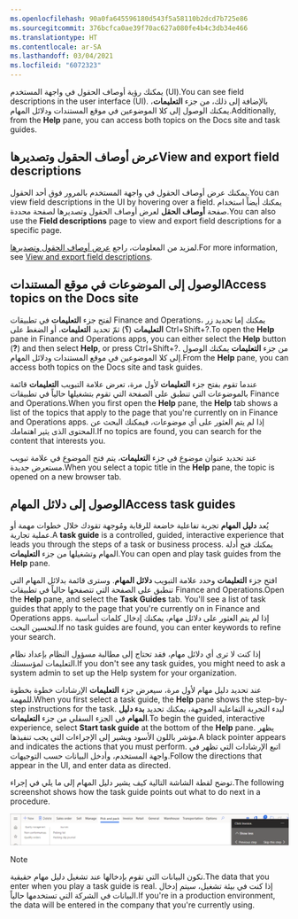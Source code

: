 ```yaml
---
ms.openlocfilehash: 90a0fa645596180d543f5a58110b2dcd7b725e86
ms.sourcegitcommit: 376bcfca0ae39f70ac627a080fe4b4c3db34e466
ms.translationtype: HT
ms.contentlocale: ar-SA
ms.lasthandoff: 03/04/2021
ms.locfileid: "6072323"
---
```

<span data-ttu-id="6cf7b-101">يمكنك رؤية أوصاف الحقول في واجهة المستخدم (UI).</span><span class="sxs-lookup"><span data-stu-id="6cf7b-101">You can see field descriptions in the user interface (UI).</span></span> <span data-ttu-id="6cf7b-102">بالإضافة إلى ذلك، من جزء **التعليمات**، يمكنك الوصول إلى كلا الموضوعين في موقع المستندات ودلائل المهام.</span><span class="sxs-lookup"><span data-stu-id="6cf7b-102">Additionally, from the **Help** pane, you can access both topics on the Docs site and task guides.</span></span>

## <a name="view-and-export-field-descriptions"></a><span data-ttu-id="6cf7b-103">عرض أوصاف الحقول وتصديرها</span><span class="sxs-lookup"><span data-stu-id="6cf7b-103">View and export field descriptions</span></span>

<span data-ttu-id="6cf7b-104">يمكنك عرض أوصاف الحقول في واجهة المستخدم بالمرور فوق أحد الحقول.</span><span class="sxs-lookup"><span data-stu-id="6cf7b-104">You can view field descriptions in the UI by hovering over a field.</span></span> <span data-ttu-id="6cf7b-105">يمكنك أيضاً استخدام صفحة **أوصاف الحقل** لعرض أوصاف الحقول وتصديرها لصفحة محددة.</span><span class="sxs-lookup"><span data-stu-id="6cf7b-105">You can also use the **Field descriptions** page to view and export field descriptions for a specific page.</span></span>

<span data-ttu-id="6cf7b-106">لمزيد من المعلومات، راجع [عرض أوصاف الحقول وتصديرها](https://docs.microsoft.com/dynamics365/fin-ops-core/fin-ops/get-started/view-export-field-descriptions/?azure-portal=true).</span><span class="sxs-lookup"><span data-stu-id="6cf7b-106">For more information, see [View and export field descriptions](https://docs.microsoft.com/dynamics365/fin-ops-core/fin-ops/get-started/view-export-field-descriptions/?azure-portal=true).</span></span>

## <a name="access-topics-on-the-docs-site"></a><span data-ttu-id="6cf7b-107">الوصول إلى الموضوعات في موقع المستندات</span><span class="sxs-lookup"><span data-stu-id="6cf7b-107">Access topics on the Docs site</span></span>

<span data-ttu-id="6cf7b-108">لفتح جزء **التعليمات** في تطبيقات Finance and Operations، يمكنك إما تحديد زر **التعليمات** (**؟**) ثمّ تحديد **التعليمات**، أو الضغط على Ctrl+Shift+?‎.</span><span class="sxs-lookup"><span data-stu-id="6cf7b-108">To open the **Help** pane in Finance and Operations apps, you can either select the **Help** button (**?**) and then select **Help**, or press Ctrl+Shift+?.</span></span> <span data-ttu-id="6cf7b-109">من جزء **التعليمات** يمكنك الوصول إلى كلا الموضوعين في موقع المستندات ودلائل المهام.</span><span class="sxs-lookup"><span data-stu-id="6cf7b-109">From the **Help** pane, you can access both topics on the Docs site and task guides.</span></span>

<span data-ttu-id="6cf7b-110">عندما تقوم بفتح جزء **التعليمات** لأول مرة، تعرض علامة التبويب **التعليمات** قائمة بالموضوعات التي تنطبق على الصفحة التي تقوم بتشغيلها حالياً في تطبيقات Finance and Operations.</span><span class="sxs-lookup"><span data-stu-id="6cf7b-110">When you first open the **Help** pane, the **Help** tab shows a list of the topics that apply to the page that you're currently on in Finance and Operations apps.</span></span> <span data-ttu-id="6cf7b-111">إذا لم يتم العثور على أي موضوعات، فيمكنك البحث عن المحتوى الذى يثير اهتمامك.</span><span class="sxs-lookup"><span data-stu-id="6cf7b-111">If no topics are found, you can search for the content that interests you.</span></span>

<span data-ttu-id="6cf7b-112">عند تحديد عنوان موضوع في جزء **التعليمات**، يتم فتح الموضوع في علامة تبويب مستعرض جديدة.</span><span class="sxs-lookup"><span data-stu-id="6cf7b-112">When you select a topic title in the **Help** pane, the topic is opened on a new browser tab.</span></span>

## <a name="access-task-guides"></a><span data-ttu-id="6cf7b-113">الوصول إلى دلائل المهام</span><span class="sxs-lookup"><span data-stu-id="6cf7b-113">Access task guides</span></span>

<span data-ttu-id="6cf7b-114">يُعد **دليل المهام** تجربة تفاعلية خاضعة للرقابة ومُوجهة تقودك خلال خطوات مهمة أو عملية تجارية.</span><span class="sxs-lookup"><span data-stu-id="6cf7b-114">A **task guide** is a controlled, guided, interactive experience that leads you through the steps of a task or business process.</span></span> <span data-ttu-id="6cf7b-115">يمكنك فتح أدلة المهام وتشغيلها من جزء **التعليمات**.</span><span class="sxs-lookup"><span data-stu-id="6cf7b-115">You can open and play task guides from the **Help** pane.</span></span>

<span data-ttu-id="6cf7b-116">افتح جزء **التعليمات** وحدد علامة التبويب **دلائل المهام**. وسترى قائمة بدلائل المهام التي تنطبق على الصفحة التي تتصفحها حالياً في تطبيقات Finance and Operations.</span><span class="sxs-lookup"><span data-stu-id="6cf7b-116">Open the **Help** pane, and select the **Task Guides** tab. You'll see a list of task guides that apply to the page that you're currently on in Finance and Operations apps.</span></span> <span data-ttu-id="6cf7b-117">إذا لم يتم العثور على دلائل مهام، يمكنك إدخال كلمات أساسية لتحسين البحث.</span><span class="sxs-lookup"><span data-stu-id="6cf7b-117">If no task guides are found, you can enter keywords to refine your search.</span></span>

<span data-ttu-id="6cf7b-118">إذا كنت لا ترى أي دلائل مهام، فقد تحتاج إلى مطالبة مسؤول النظام بإعداد نظام التعليمات لمؤسستك.</span><span class="sxs-lookup"><span data-stu-id="6cf7b-118">If you don't see any task guides, you might need to ask a system admin to set up the Help system for your organization.</span></span>

<span data-ttu-id="6cf7b-119">عند تحديد دليل مهام لأول مرة، سيعرض جزء **التعليمات** الإرشادات خطوة بخطوة للمهمة.</span><span class="sxs-lookup"><span data-stu-id="6cf7b-119">When you first select a task guide, the **Help** pane shows the step-by-step instructions for the task.</span></span> <span data-ttu-id="6cf7b-120">لبدء التجربة التفاعلية الموجهة، يمكنك تحديد **بدء دليل المهام** في الجزء السفلي من جزء **التعليمات**.</span><span class="sxs-lookup"><span data-stu-id="6cf7b-120">To begin the guided, interactive experience, select **Start task guide** at the bottom of the **Help** pane.</span></span> <span data-ttu-id="6cf7b-121">يظهر مؤشر باللون الأسود ويشير إلى الإجراءات التي يجب تنفيذها.</span><span class="sxs-lookup"><span data-stu-id="6cf7b-121">A black pointer appears and indicates the actions that you must perform.</span></span> <span data-ttu-id="6cf7b-122">اتبع الإرشادات التي تظهر في واجهة المستخدم، وأدخل البيانات حسب التوجيهات.</span><span class="sxs-lookup"><span data-stu-id="6cf7b-122">Follow the directions that appear in the UI, and enter data as directed.</span></span>

<span data-ttu-id="6cf7b-123">توضح لقطة الشاشة التالية كيف يشير دليل المهام إلى ما يلي في إجراء.</span><span class="sxs-lookup"><span data-stu-id="6cf7b-123">The following screenshot shows how the task guide points out what to do next in a procedure.</span></span>

![لقطة شاشة لدليل المهام توضح ما يمكن القيام به فيما بعد في إجراء](../media/task-guide.png)


> [!NOTE]
> <span data-ttu-id="6cf7b-125">تكون البيانات التي تقوم بإدخالها عند تشغيل دليل مهام حقيقية.</span><span class="sxs-lookup"><span data-stu-id="6cf7b-125">The data that you enter when you play a task guide is real.</span></span> <span data-ttu-id="6cf7b-126">إذا كنت في بيئة تشغيل، سيتم إدخال البيانات في الشركة التي تستخدمها حالياً.</span><span class="sxs-lookup"><span data-stu-id="6cf7b-126">If you're in a production environment, the data will be entered in the company that you're currently using.</span></span>
 
